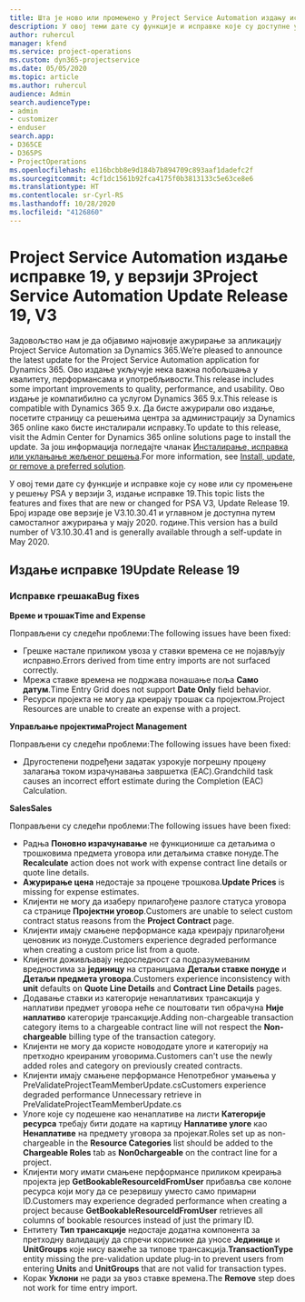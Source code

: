 ```yaml
---
title: Шта је ново или промењено у Project Service Automation издању исправке 19 у верзији 3
description: У овој теми дате су функције и исправке које су доступне у Project Service Automation издању исправке 19 у верзији 3.
author: ruhercul
manager: kfend
ms.service: project-operations
ms.custom: dyn365-projectservice
ms.date: 05/05/2020
ms.topic: article
ms.author: ruhercul
audience: Admin
search.audienceType:
- admin
- customizer
- enduser
search.app:
- D365CE
- D365PS
- ProjectOperations
ms.openlocfilehash: e116bcbb8e9d184b7b894709c893aaf1dadefc2f
ms.sourcegitcommit: 4cf1dc1561b92fca4175f0b3813133c5e63ce8e6
ms.translationtype: HT
ms.contentlocale: sr-Cyrl-RS
ms.lasthandoff: 10/28/2020
ms.locfileid: "4126860"
---
```

# <a name="project-service-automation-update-release-19-v3"></a><span data-ttu-id="abe2c-103">Project Service Automation издање исправке 19, у верзији 3</span><span class="sxs-lookup"><span data-stu-id="abe2c-103">Project Service Automation Update Release 19, V3</span></span>

<span data-ttu-id="abe2c-104">Задовољство нам је да објавимо најновије ажурирање за апликацију Project Service Automation за Dynamics 365.</span><span class="sxs-lookup"><span data-stu-id="abe2c-104">We’re pleased to announce the latest update for the Project Service Automation application for Dynamics 365.</span></span> <span data-ttu-id="abe2c-105">Ово издање укључује нека важна побољшања у квалитету, перформансама и употребљивости.</span><span class="sxs-lookup"><span data-stu-id="abe2c-105">This release includes some important improvements to quality, performance, and usability.</span></span> <span data-ttu-id="abe2c-106">Ово издање је компатибилно са услугом Dynamics 365 9.x.</span><span class="sxs-lookup"><span data-stu-id="abe2c-106">This release is compatible with Dynamics 365 9.x.</span></span> <span data-ttu-id="abe2c-107">Да бисте ажурирали ово издање, посетите страницу са решењима центра за администрацију за Dynamics 365 online како бисте инсталирали исправку.</span><span class="sxs-lookup"><span data-stu-id="abe2c-107">To update to this release, visit the Admin Center for Dynamics 365 online solutions page to install the update.</span></span> <span data-ttu-id="abe2c-108">За још информација погледајте чланак [Инсталирање, исправка или уклањање жељеног решења](https://docs.microsoft.com/power-platform/admin/install-remove-preferred-solution).</span><span class="sxs-lookup"><span data-stu-id="abe2c-108">For more information, see [Install, update, or remove a preferred solution](https://docs.microsoft.com/power-platform/admin/install-remove-preferred-solution).</span></span>

<span data-ttu-id="abe2c-109">У овој теми дате су функције и исправке које су нове или су промењене у решењу PSA у верзији 3, издање исправке 19.</span><span class="sxs-lookup"><span data-stu-id="abe2c-109">This topic lists the features and fixes that are new or changed for PSA V3, Update Release 19.</span></span> <span data-ttu-id="abe2c-110">Број израде ове верзије је V3.10.30.41 и углавном је доступна путем самосталног ажурирања у мају 2020. године.</span><span class="sxs-lookup"><span data-stu-id="abe2c-110">This version has a build number of V3.10.30.41 and is generally available through a self-update in May 2020.</span></span>

## <a name="update-release-19"></a><span data-ttu-id="abe2c-111">Издање исправке 19</span><span class="sxs-lookup"><span data-stu-id="abe2c-111">Update Release 19</span></span>

### <a name="bug-fixes"></a><span data-ttu-id="abe2c-112">Исправке грешака</span><span class="sxs-lookup"><span data-stu-id="abe2c-112">Bug fixes</span></span>

<span data-ttu-id="abe2c-113">**Време и трошак**</span><span class="sxs-lookup"><span data-stu-id="abe2c-113">**Time and Expense**</span></span>

<span data-ttu-id="abe2c-114">Поправљени су следећи проблеми:</span><span class="sxs-lookup"><span data-stu-id="abe2c-114">The following issues have been fixed:</span></span> 

- <span data-ttu-id="abe2c-115">Грешке настале приликом увоза у ставки времена се не појављују исправно.</span><span class="sxs-lookup"><span data-stu-id="abe2c-115">Errors derived from time entry imports are not surfaced correctly.</span></span>
- <span data-ttu-id="abe2c-116">Мрежа ставке времена не подржава понашање поља **Само датум**.</span><span class="sxs-lookup"><span data-stu-id="abe2c-116">Time Entry Grid does not support **Date Only** field behavior.</span></span>
- <span data-ttu-id="abe2c-117">Ресурси пројекта не могу да креирају трошак са пројектом.</span><span class="sxs-lookup"><span data-stu-id="abe2c-117">Project Resources are unable to create an expense with a project.</span></span>

<span data-ttu-id="abe2c-118">**Управљање пројектима**</span><span class="sxs-lookup"><span data-stu-id="abe2c-118">**Project Management**</span></span>

<span data-ttu-id="abe2c-119">Поправљени су следећи проблеми:</span><span class="sxs-lookup"><span data-stu-id="abe2c-119">The following issues have been fixed:</span></span> 

-  <span data-ttu-id="abe2c-120">Другостепени подређени задатак узрокује погрешну процену залагања током израчунавања завршетка (EAC).</span><span class="sxs-lookup"><span data-stu-id="abe2c-120">Grandchild task causes an incorrect effort estimate during the Completion (EAC) Calculation.</span></span>

<span data-ttu-id="abe2c-121">**Sales**</span><span class="sxs-lookup"><span data-stu-id="abe2c-121">**Sales**</span></span>

<span data-ttu-id="abe2c-122">Поправљени су следећи проблеми:</span><span class="sxs-lookup"><span data-stu-id="abe2c-122">The following issues have been fixed:</span></span> 

- <span data-ttu-id="abe2c-123">Радња **Поновно израчунавање** не функционише са детаљима о трошковима предмета уговора или детаљима ставке понуде.</span><span class="sxs-lookup"><span data-stu-id="abe2c-123">The **Recalculate** action does not work with expense contract line details or quote line details.</span></span>
- <span data-ttu-id="abe2c-124">**Ажурирање цена** недостаје за процене трошкова.</span><span class="sxs-lookup"><span data-stu-id="abe2c-124">**Update Prices** is missing for expense estimates.</span></span>
-  <span data-ttu-id="abe2c-125">Клијенти не могу да изаберу прилагођене разлоге статуса уговора са странице **Пројектни уговор**.</span><span class="sxs-lookup"><span data-stu-id="abe2c-125">Customers are unable to select custom contract status reasons from the **Project Contract** page.</span></span>
- <span data-ttu-id="abe2c-126">Клијенти имају смањене перформансе када креирају прилагођени ценовник из понуде.</span><span class="sxs-lookup"><span data-stu-id="abe2c-126">Customers experience degraded performance when creating a custom price list from a quote.</span></span>
- <span data-ttu-id="abe2c-127">Клијенти доживљавају недоследност са подразумеваним вредностима за **јединицу** на страницама **Детаљи ставке понуде** и **Детаљи предмета уговора**.</span><span class="sxs-lookup"><span data-stu-id="abe2c-127">Customers experience inconsistency with **unit** defaults on **Quote Line Details** and **Contract Line Details** pages.</span></span>
- <span data-ttu-id="abe2c-128">Додавање ставки из категорије ненаплативих трансакција у наплативи предмет уговора неће се поштовати тип обрачуна **Није наплативо** категорије трансакције.</span><span class="sxs-lookup"><span data-stu-id="abe2c-128">Adding non-chargeable transaction category items to a chargeable contract line will not respect the **Non-chargeable** billing type of the transaction category.</span></span>
- <span data-ttu-id="abe2c-129">Клијенти не могу да користе новододате улоге и категорију на претходно креираним уговорима.</span><span class="sxs-lookup"><span data-stu-id="abe2c-129">Customers can't use the newly added roles and category on previously created contracts.</span></span>
- <span data-ttu-id="abe2c-130">Клијенти имају смањене перформансе Непотребног умањења у PreValidateProjectTeamMemberUpdate.cs</span><span class="sxs-lookup"><span data-stu-id="abe2c-130">Customers experience degraded performance Unnecessary retrieve in PreValidateProjectTeamMemberUpdate.cs</span></span>
- <span data-ttu-id="abe2c-131">Улоге које су подешене као ненаплативе на листи **Категорије ресурса** требају бити додате на картицу **Наплативе улоге** као **Ненаплативе** на предмету уговора за пројекат.</span><span class="sxs-lookup"><span data-stu-id="abe2c-131">Roles set up as non-chargeable in the **Resource Categories** list should be added to the **Chargeable Roles** tab as **Non0chargeable** on the contract line for a project.</span></span>
- <span data-ttu-id="abe2c-132">Клијенти могу имати смањене перформансе приликом креирања пројекта јер **GetBookableResourceIdFromUser** прибавља све колоне ресурса који могу да се резервишу уместо само примарни ID.</span><span class="sxs-lookup"><span data-stu-id="abe2c-132">Customers may experience degraded performance when creating a project because **GetBookableResourceIdFromUser** retrieves all columns of bookable resources instead of just the primary ID.</span></span>
- <span data-ttu-id="abe2c-133">Ентитету **Тип трансакције** недостаје додатна компонента за претходну валидацију да спречи кориснике да уносе **Јединице** и **UnitGroups** које нису важеће за типове трансакција.</span><span class="sxs-lookup"><span data-stu-id="abe2c-133">**TransactionType** entity missing the pre-validation update plug-in to prevent users from entering **Units** and **UnitGroups** that are not valid for transaction types.</span></span>
- <span data-ttu-id="abe2c-134">Корак **Уклони** не ради за увоз ставке времена.</span><span class="sxs-lookup"><span data-stu-id="abe2c-134">The **Remove** step does not work for time entry import.</span></span>
